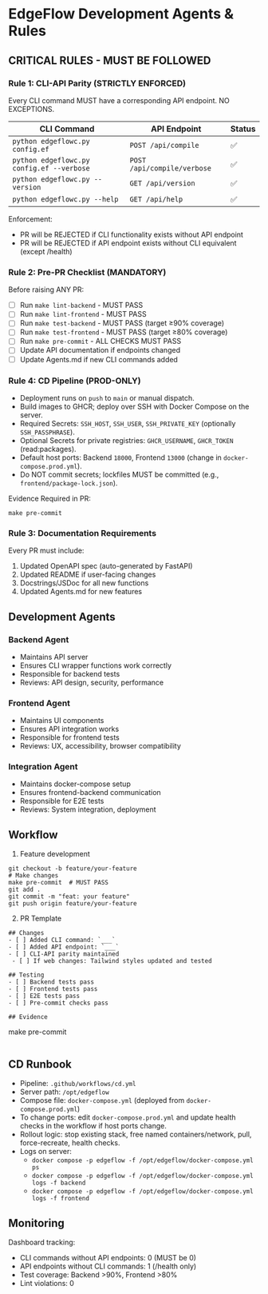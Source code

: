 # EdgeFlow Development Agents & Rules

## CRITICAL RULES - MUST BE FOLLOWED

### Rule 1: CLI-API Parity (STRICTLY ENFORCED)
Every CLI command MUST have a corresponding API endpoint. NO EXCEPTIONS.

| CLI Command | API Endpoint | Status |
|------------|--------------|--------|
| `python edgeflowc.py config.ef` | `POST /api/compile` | ✅ |
| `python edgeflowc.py config.ef --verbose` | `POST /api/compile/verbose` | ✅ |
| `python edgeflowc.py --version` | `GET /api/version` | ✅ |
| `python edgeflowc.py --help` | `GET /api/help` | ✅ |

Enforcement:
- PR will be REJECTED if CLI functionality exists without API endpoint
- PR will be REJECTED if API endpoint exists without CLI equivalent (except /health)

### Rule 2: Pre-PR Checklist (MANDATORY)
Before raising ANY PR:

- [ ] Run `make lint-backend` - MUST PASS
- [ ] Run `make lint-frontend` - MUST PASS
- [ ] Run `make test-backend` - MUST PASS (target ≥90% coverage)
- [ ] Run `make test-frontend` - MUST PASS (target ≥80% coverage)
- [ ] Run `make pre-commit` - ALL CHECKS MUST PASS
- [ ] Update API documentation if endpoints changed
- [ ] Update Agents.md if new CLI commands added

### Rule 4: CD Pipeline (PROD-ONLY)
- Deployment runs on `push` to `main` or manual dispatch.
- Build images to GHCR; deploy over SSH with Docker Compose on the server.
- Required Secrets: `SSH_HOST`, `SSH_USER`, `SSH_PRIVATE_KEY` (optionally `SSH_PASSPHRASE`).
- Optional Secrets for private registries: `GHCR_USERNAME`, `GHCR_TOKEN` (read:packages).
- Default host ports: Backend `18000`, Frontend `13000` (change in `docker-compose.prod.yml`).
- Do NOT commit secrets; lockfiles MUST be committed (e.g., `frontend/package-lock.json`).

Evidence Required in PR:
```
make pre-commit
```

### Rule 3: Documentation Requirements
Every PR must include:
1. Updated OpenAPI spec (auto-generated by FastAPI)
2. Updated README if user-facing changes
3. Docstrings/JSDoc for all new functions
4. Updated Agents.md for new features

## Development Agents

### Backend Agent
- Maintains API server
- Ensures CLI wrapper functions work correctly
- Responsible for backend tests
- Reviews: API design, security, performance

### Frontend Agent
- Maintains UI components
- Ensures API integration works
- Responsible for frontend tests
- Reviews: UX, accessibility, browser compatibility

### Integration Agent
- Maintains docker-compose setup
- Ensures frontend-backend communication
- Responsible for E2E tests
- Reviews: System integration, deployment

## Workflow

1. Feature development
```
git checkout -b feature/your-feature
# Make changes
make pre-commit  # MUST PASS
git add .
git commit -m "feat: your feature"
git push origin feature/your-feature
```

2. PR Template
```
## Changes
- [ ] Added CLI command: `___`
- [ ] Added API endpoint: `___`
- [ ] CLI-API parity maintained
 - [ ] If web changes: Tailwind styles updated and tested

## Testing
- [ ] Backend tests pass
- [ ] Frontend tests pass
- [ ] E2E tests pass
- [ ] Pre-commit checks pass

## Evidence
```
make pre-commit
```
```

## CD Runbook

- Pipeline: `.github/workflows/cd.yml`
- Server path: `/opt/edgeflow`
- Compose file: `docker-compose.yml` (deployed from `docker-compose.prod.yml`)
- To change ports: edit `docker-compose.prod.yml` and update health checks in the workflow if host ports change.
- Rollout logic: stop existing stack, free named containers/network, pull, force-recreate, health checks.
- Logs on server:
  - `docker compose -p edgeflow -f /opt/edgeflow/docker-compose.yml ps`
  - `docker compose -p edgeflow -f /opt/edgeflow/docker-compose.yml logs -f backend`
  - `docker compose -p edgeflow -f /opt/edgeflow/docker-compose.yml logs -f frontend`

## Monitoring

Dashboard tracking:
- CLI commands without API endpoints: 0 (MUST be 0)
- API endpoints without CLI commands: 1 (/health only)
- Test coverage: Backend >90%, Frontend >80%
- Lint violations: 0
